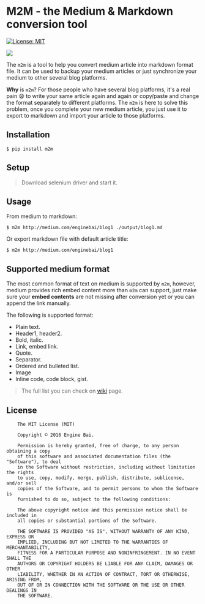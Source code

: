 # M2M - the Medium & Markdown conversion tool

[![License: MIT](https://img.shields.io/badge/License-MIT-yellow.svg)](https://opensource.org/licenses/MIT)

![](https://raw.githubusercontent.com/enginebai/m2m/master/art/graphic.png)

The `m2m` is a tool to help you convert medium article into markdown format file. It can be used to backup your medium articles or just synchronize your medium to other several blog platforms.

**Why** is `m2m`? For those people who have several blog platforms, it's a real pain :weary: to write your same article again and again or copy/paste and change the format separately to different platforms. The `m2m` is here to solve this problem, once you complete your new medium article, you just use it to export to markdown and import your article to those platforms. 


## Installation

```shell
$ pip install m2m
```

## Setup
> Download selenium driver and start it.

## Usage
From medium to markdown:

```shell
$ m2m http://medium.com/enginebai/blog1 ./output/blog1.md
```

Or export markdown file with default article title:

```shell
$ m2m http://medium.com/enginebai/blog1
```


## Supported medium format
The most common format of text on medium is supported by `m2m`, however, medium provides rich embed content more than `m2m` can support, just make sure your **embed contents** are not missing after conversion yet or you can append the link manually.

The following is supported format:

* Plain text.
* Header1, header2.
* Bold, italic.
* Link, embed link.
* Quote.
* Separator.
* Ordered and bulleted list.
* Image 
* Inline code, code block, gist.

> The full list you can check on [wiki](https://github.com/enginebai/m2m/wiki/Medium-supported-format-demo) page. 

## License

        The MIT License (MIT)

        Copyright © 2016 Engine Bai.

        Permission is hereby granted, free of charge, to any person obtaining a copy
        of this software and associated documentation files (the "Software"), to deal
        in the Software without restriction, including without limitation the rights
        to use, copy, modify, merge, publish, distribute, sublicense, and/or sell
        copies of the Software, and to permit persons to whom the Software is
        furnished to do so, subject to the following conditions:

        The above copyright notice and this permission notice shall be included in
        all copies or substantial portions of the Software.

        THE SOFTWARE IS PROVIDED "AS IS", WITHOUT WARRANTY OF ANY KIND, EXPRESS OR
        IMPLIED, INCLUDING BUT NOT LIMITED TO THE WARRANTIES OF MERCHANTABILITY,
        FITNESS FOR A PARTICULAR PURPOSE AND NONINFRINGEMENT. IN NO EVENT SHALL THE
        AUTHORS OR COPYRIGHT HOLDERS BE LIABLE FOR ANY CLAIM, DAMAGES OR OTHER
        LIABILITY, WHETHER IN AN ACTION OF CONTRACT, TORT OR OTHERWISE, ARISING FROM,
        OUT OF OR IN CONNECTION WITH THE SOFTWARE OR THE USE OR OTHER DEALINGS IN
        THE SOFTWARE.
